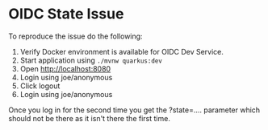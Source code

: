 # OIDC State Issue

To reproduce the issue do the following:

1) Verify Docker environment is available for OIDC Dev Service.
2) Start application using `./mvnw quarkus:dev`
3) Open [http://localhost:8080](http://localhost:8080)
4) Login using joe/anonymous 
5) Click logout
6) Login using joe/anonymous

Once you log in for the second time you get the ?state=.... parameter which should not be there as it isn't there
the first time.